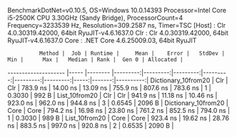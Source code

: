 
BenchmarkDotNet=v0.10.5, OS=Windows 10.0.14393
Processor=Intel Core i5-2500K CPU 3.30GHz (Sandy Bridge), ProcessorCount=4
Frequency=3233539 Hz, Resolution=309.2587 ns, Timer=TSC
  [Host] : Clr 4.0.30319.42000, 64bit RyuJIT-v4.6.1637.0
  Clr    : Clr 4.0.30319.42000, 64bit RyuJIT-v4.6.1637.0
  Core   : .NET Core 4.6.25009.03, 64bit RyuJIT


              Method |  Job | Runtime |     Mean |    Error |   StdDev |      Min |      Max |   Median | Rank |  Gen 0 | Allocated |
-------------------- |----- |-------- |---------:|---------:|---------:|---------:|---------:|---------:|-----:|-------:|----------:|
 Dictionary_10from20 |  Clr |     Clr | 783.9 ns | 14.00 ns | 13.09 ns | 755.9 ns | 807.6 ns | 783.6 ns |    1 | 0.3030 |     992 B |
       List_10from20 |  Clr |     Clr | 941.9 ns | 11.18 ns | 10.46 ns | 923.0 ns | 962.0 ns | 944.8 ns |    3 | 0.6545 |    2096 B |
 Dictionary_10from20 | Core |    Core | 794.2 ns | 16.98 ns | 23.80 ns | 761.2 ns | 852.5 ns | 794.0 ns |    1 | 0.3030 |     989 B |
       List_10from20 | Core |    Core | 923.4 ns | 19.62 ns | 28.76 ns | 883.5 ns | 997.0 ns | 920.8 ns |    2 | 0.6535 |    2090 B |
